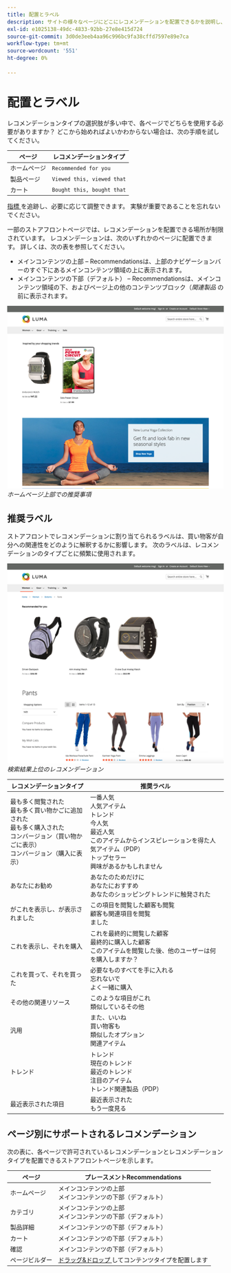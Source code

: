 ```yaml
---
title: 配置とラベル
description: サイトの様々なページにどこにレコメンデーションを配置できるかを説明し、レコメンデーションタイプごとに頻繁に使用するラベルの提案を示します。
exl-id: e1025138-49dc-4833-92bb-27e8e415d724
source-git-commit: 3d0de3eeb4aa96c996bc9fa38cffd7597e89e7ca
workflow-type: tm+mt
source-wordcount: '551'
ht-degree: 0%

---
```


# 配置とラベル

レコメンデーションタイプの選択肢が多い中で、各ページでどちらを使用する必要がありますか？ どこから始めればよいかわからない場合は、次の手順を試してください。

| ページ | レコメンデーションタイプ |
|---|---|
| ホームページ | `Recommended for you` |
| 製品ページ | `Viewed this, viewed that` |
| カート | `Bought this, bought that` |

[ 指標 ](workspace.md) を追跡し、必要に応じて調整できます。 実験が重要であることを忘れないでください。

一部のストアフロントページでは、レコメンデーションを配置できる場所が制限されています。 レコメンデーションは、次のいずれかのページに配置できます。 詳しくは、次の表を参照してください。

- メインコンテンツの上部 – Recommendationsは、上部のナビゲーションバーのすぐ下にあるメインコンテンツ領域の上に表示されます。
- メインコンテンツの下部（デフォルト） – Recommendationsは、メインコンテンツ領域の下、およびページ上の他のコンテンツブロック（_関連製品_ の前に表示されます。

![ 推奨配置 ](assets/storefront-home-page-top.png)
_ホームページ上部での推奨事項_

## 推奨ラベル

ストアフロントでレコメンデーションに割り当てられるラベルは、買い物客が自分への関連性をどのように解釈するかに影響します。 次のラベルは、レコメンデーションのタイプごとに頻繁に使用されます。

![ 推奨配置 ](assets/storefront-search-results-top.png)
_検索結果上位のレコメンデーション_

| レコメンデーションタイプ | 推奨ラベル |
|---|---|
| 最も多く閲覧された <br> 最も多く買い物かごに追加された <br> 最も多く購入された <br> コンバージョン（買い物かごに表示） <br> コンバージョン（購入に表示） | 一番人気 <br> 人気アイテム <br> トレンド <br> 今人気 <br> 最近人気 <br> このアイテムからインスピレーションを得た人気アイテム（PDP） <br> トップセラー <br> 興味があるかもしれません |
| あなたにお勧め | あなたのためだけに <br> あなたにおすすめ <br> あなたのショッピングトレンドに触発された |
| がこれを表示し、が表示されました | この項目を閲覧した顧客も閲覧 <br> 顧客も関連項目を閲覧 <br> ました |
| これを表示し、それを購入 | これを最終的に閲覧した顧客 <br> 最終的に購入した顧客 <br> このアイテムを閲覧した後、他のユーザーは何を購入しますか？ |
| これを買って、それを買った | 必要なものすべてを手に入れる <br> 忘れないで <br> よく一緒に購入 |
| その他の関連リソース | このような項目がこれ <br> 類似しているその他 |
| 汎用 | また、いいね <br> 買い物客も <br> 類似したオプション <br> 関連アイテム |
| トレンド | トレンド <br> 現在のトレンド <br> 最近のトレンド <br> 注目のアイテム <br> トレンド関連製品（PDP） |
| 最近表示された項目 | 最近表示された <br> もう一度見る |

## ページ別にサポートされるレコメンデーション

次の表に、各ページで許可されているレコメンデーションとレコメンデーションタイプを配置できるストアフロントページを示します。

| ページ | プレースメントRecommendations |
|---|---|
| ホームページ | メインコンテンツの上部 <br> メインコンテンツの下部（デフォルト） | 最も多く閲覧された <br> 最も多く購入された <br> 最も多く買い物かごに追加された <br> あなたにお勧め <br> トレンド |
| カテゴリ | メインコンテンツの上部 <br> メインコンテンツの下部（デフォルト） | 最も多く閲覧された <br> 最も多く購入された <br> 最も多く買い物かごに追加された <br> あなたにお勧め <br> トレンド |
| 製品詳細 | メインコンテンツの下部（デフォルト） | 最も多く閲覧された <br> 最も多く購入された <br> 買い物かごに追加された <br> これを閲覧した、これを閲覧した <br> これを購入した、これを購入した <br> これを購入した、さらに <br> この <br> トレンド <br> 視覚的類似性を購入した |
| カート | メインコンテンツの下部（デフォルト） | 最も多く閲覧された <br> 最も多く購入された <br> 買い物かごに追加された <br> これを閲覧した、これを閲覧した <br> これを購入した、これを購入した <br> これを購入した <br> さらに詳しくはこちらから <br> トレンド分析 |
| 確認 | メインコンテンツの下部（デフォルト） | 最も多く閲覧された <br> 最も多く購入された <br> 買い物かごに追加された <br> これを閲覧した、これを閲覧した <br> これを購入した、これを購入した <br> これを購入した <br> さらに詳しくはこちらから <br> トレンド分析 |
| ページビルダー | [ ドラッグ&amp;ドロップ ](https://experienceleague.adobe.com/docs/commerce-admin/page-builder/add-content/recommendations.html) してコンテンツタイプを配置します | 最も多く閲覧された <br> 最も多く購入された <br> 最も多く買い物かごに追加された <br> あなたにお勧め <br> トレンド |
